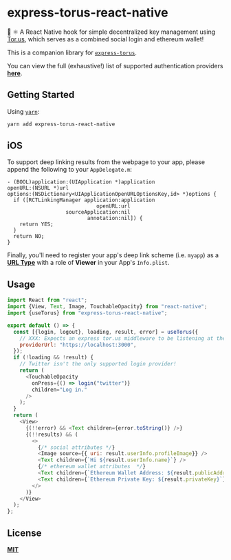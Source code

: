 # express-torus-react-native
🔐 ⚛️  A React Native hook for simple decentralized key management using [Tor.us](https://tor.us/), which serves as a combined social login and ethereum wallet!

This is a companion library for [`express-torus`](https://github.com/cawfree/express-torus).

You can view the full (exhaustive!) list of supported authentication providers [**here**](https://github.com/torusresearch/torus-direct-web-sdk/blob/9d024825ce1fad8cb31e7878ad6b85ba6d6025b4/examples/vue-app/src/App.vue#L24).

## Getting Started

Using [`yarn`](https://yarnpkg.com):

```bash
yarn add express-torus-react-native
```

## iOS
To support deep linking results from the webpage to your app, please append the following to your `AppDelegate.m`:

```objc
- (BOOL)application:(UIApplication *)application
openURL:(NSURL *)url
options:(NSDictionary<UIApplicationOpenURLOptionsKey,id> *)options {
  if ([RCTLinkingManager application:application
                             openURL:url
                   sourceApplication:nil
                          annotation:nil]) {
    return YES;
  }
  return NO;
}
```

Finally, you'll need to register your app's deep link scheme (i.e. `myapp`) as a [**URL Type**](https://developer.apple.com/documentation/uikit/inter-process_communication/allowing_apps_and_websites_to_link_to_your_content/defining_a_custom_url_scheme_for_your_app) with a role of **Viewer** in your App's `Info.plist`.

## Usage

```javascript
import React from "react";
import {View, Text, Image, TouchableOpacity} from "react-native";
import {useTorus} from "express-torus-react-native";

export default () => {
  const [{login, logout}, loading, result, error] = useTorus({
    // XXX: Expects an express tor.us middleware to be listening at the following address:
    providerUrl: "https://localhost:3000",
  });
  if (!loading && !result) {
    // Twitter isn't the only supported login provider!
    return (
      <TouchableOpacity
        onPress={() => login("twitter")}
        children="Log in."
      />
    );
  }
  return (
    <View>
      {(!!error) && <Text children={error.toString()} />}
      {(!!results) && (
        <>
          {/* social attributes */}
          <Image source={{ uri: result.userInfo.profileImage}} />
          <Text children={`Hi ${result.userInfo.name}`} />
          {/* ethereum wallet attributes  */}
          <Text children={`Ethereum Wallet Address: ${result.publicAddress}`} />
          <Text children={`Ethereum Private Key: ${result.privateKey}`} />
        </>
      )}
    </View>
  );
};
```

## License
[**MIT**](./LICENSE)
